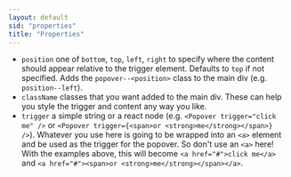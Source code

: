 ```yaml
---
layout: default
sid: "properties"
title: "Properties"
---
```


- `position` one of `bottom`, `top`, `left`, `right` to specify where the content should appear relative to the trigger element. Defaults to `top` if not specified. Adds the `popover--<position>` class to the main div (e.g. `position--left`).
- `className` classes that you want added to the main div. These can help you style the trigger and content any way you like.
- `trigger` a simple string or a react node (e.g. `<Popover trigger="click me" />` or `<Popover trigger={<span>or <strong>me</strong></span>} />`). Whatever you use here is going to be wrapped into an
`<a>` element and be used as the trigger for the popover. So don't use an `<a>` here! With the examples above, this will become `<a href="#">click me</a>` and `<a href="#"><span>or <strong>me</strong></span></a>`.
 
